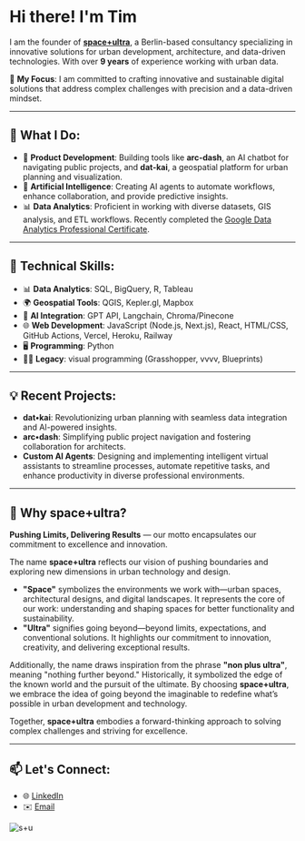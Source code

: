 # Hi there! I'm Tim

I am the founder of **[space+ultra](https://spaceplusultra.com)**, a Berlin-based consultancy specializing in innovative solutions for urban development, architecture, and data-driven technologies. With over **9 years** of experience working with urban data.

🌟 **My Focus**: I am committed to crafting innovative and sustainable digital solutions that address complex challenges with precision and a data-driven mindset.

---

## 💼 What I Do:
- 🚀 **Product Development**:  Building tools like **arc-dash**, an AI chatbot for navigating public projects, and **dat-kai**, a geospatial platform for urban planning and visualization.
- 🤖 **Artificial Intelligence**:  Creating AI agents to automate workflows, enhance collaboration, and provide predictive insights.
- 📊 **Data Analytics**:  Proficient in working with diverse datasets, GIS analysis, and ETL workflows. Recently completed the [Google Data Analytics Professional Certificate](https://www.coursera.org/professional-certificates/google-data-analytics).

---

## 🚀 Technical Skills:
- 📊 **Data Analytics**:  SQL, BigQuery, R, Tableau
- 🌍 **Geospatial Tools**:  QGIS, Kepler.gl, Mapbox
- 🤖 **AI Integration**:  GPT API, Langchain, Chroma/Pinecone
- 🌐 **Web Development**:  JavaScript (Node.js, Next.js), React, HTML/CSS, GitHub Actions, Vercel, Heroku, Railway
- 🖥️ **Programming**:  Python
- 🧑‍💻 **Legacy**: visual programming (Grasshopper, vvvv, Blueprints)


---

## 💡 Recent Projects:
- **dat•kai**: Revolutionizing urban planning with seamless data integration and AI-powered insights.
- **arc•dash**: Simplifying public project navigation and fostering collaboration for architects.
- **Custom AI Agents**: Designing and implementing intelligent virtual assistants to streamline processes, automate repetitive tasks, and enhance productivity in diverse professional environments.


---

## 🌌 Why **space+ultra**?

**Pushing Limits, Delivering Results** — our motto encapsulates our commitment to excellence and innovation.

The name **space+ultra** reflects our vision of pushing boundaries and exploring new dimensions in urban technology and design.

- **"Space"** symbolizes the environments we work with—urban spaces, architectural designs, and digital landscapes. It represents the core of our work: understanding and shaping spaces for better functionality and sustainability.  
- **"Ultra"** signifies going beyond—beyond limits, expectations, and conventional solutions. It highlights our commitment to innovation, creativity, and delivering exceptional results.  

Additionally, the name draws inspiration from the phrase **"non plus ultra"**, meaning "nothing further beyond." Historically, it symbolized the edge of the known world and the pursuit of the ultimate. By choosing **space+ultra**, we embrace the idea of going beyond the imaginable to redefine what’s possible in urban development and technology.

Together, **space+ultra** embodies a forward-thinking approach to solving complex challenges and striving for excellence.

---

## 📫 Let's Connect:
- 🌐 [LinkedIn](https://www.linkedin.com/in/ttsch)  
- ✉️ [Email](mailto:info@spaceplusultra.com)



![s+u](https://github.com/spaceplusultra/website/blob/main/assets/tim_spu.jpg?raw=true)
